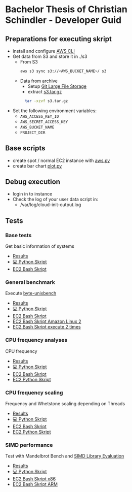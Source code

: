 # Bachelor Thesis of Christian Schindler - Developer Guid

## Preparations for executing skript

- install and configure [AWS CLI](https://aws.amazon.com/cli/)
- Get data from S3 and store it in ./s3
  - From S3
      ```bash
      aws s3 sync s3://<AWS_BUCKET_NAME>/ s3
      ```
  - Data from archive
    - Setup [Git Large File Storage](https://git-lfs.github.com)
    - extract [s3.tar.gz](s3.tar.gz) 
    ```bash
      tar -xzvf s3.tar.gz
    ```
- Set the following environment variables:
    - `AWS_ACCESS_KEY_ID`
    - `AWS_SECRET_ACCESS_KEY`
    - `AWS_BUCKET_NAME`
    - `PROJECT_DIR`

## Base scripts

- create spot / normal EC2 instance with [aws.py](aws.py)
- create bar chart [plot.py](plot.py)

## Debug execution

- login in to instance
- Check the log of your user data script in:
    - /var/log/cloud-init-output.log

## Tests

### Base tests

Get basic information of systems

- [Results](base_test/data_parsing/instance_info.md)
- [:computer: Python Skript](base_test/main.py)
- [EC2 Bash Skript](base_test/base_test.sh)

### General benchmark

Execute [byte-unixbench](https://github.com/kdlucas/byte-unixbench)

- [Results](general_benchmark/data_parsing)
- [:computer: Python Skript](general_benchmark/main.py)
- [EC2 Bash Skript](general_benchmark/general_benchmark.sh)
- [EC2 Bash Skript Amazon Linux 2](general_benchmark/general_benchmark_a1.sh)
- [EC2 Bash Skript execute 2 times](general_benchmark/general_benchmark_con.sh)

### CPU frequency analyses

CPU frequency

- [Results](cpu_frequency/parse)
- [:computer: Python Skript](cpu_frequency/main.py)
- [EC2 Bash Skript](cpu_frequency/cpu_frequency.sh)
- [EC2 Python Skript](cpu_frequency/cpu_frequency.py)

### CPU frequency scaling

Frequency and Whetstone scaling depending on Threads

- [Results](scaling_benchmark/data_parsing)
- [:computer: Python Skript](scaling_benchmark/main.py)
- [EC2 Bash Skript](scaling_benchmark/scaling_benchmark.sh)
- [EC2 Python Skript](scaling_benchmark/scaling_benchmark.py)

### SIMD performance

Test with Mandelbrot Bench and [SIMD Library Evaluation](https://github.com/felix-ro/SIMD-Library-Evaluation.git)

- [Results](simd/parsing)
- [:computer: Python Skript](simd/main.py)
- [EC2 Bash Skript x86](simd/simd.sh)
- [EC2 Bash Skript ARM](simd/simd_arm.sh)
